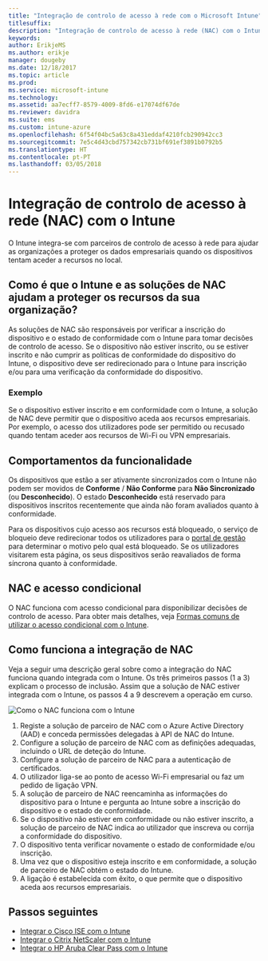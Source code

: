 ```yaml
---
title: "Integração de controlo de acesso à rede com o Microsoft Intune"
titlesuffix: 
description: "Integração de controlo de acesso à rede (NAC) com o Intune"
keywords: 
author: ErikjeMS
ms.author: erikje
manager: dougeby
ms.date: 12/18/2017
ms.topic: article
ms.prod: 
ms.service: microsoft-intune
ms.technology: 
ms.assetid: aa7ecff7-8579-4009-8fd6-e17074df67de
ms.reviewer: davidra
ms.suite: ems
ms.custom: intune-azure
ms.openlocfilehash: 6f54f04bc5a63c8a431eddaf4210fcb290942cc3
ms.sourcegitcommit: 7e5c4d43cbd757342cb731bf691ef3891b0792b5
ms.translationtype: HT
ms.contentlocale: pt-PT
ms.lasthandoff: 03/05/2018
---
```

# <a name="network-access-control-nac-integration-with-intune"></a>Integração de controlo de acesso à rede (NAC) com o Intune

O Intune integra-se com parceiros de controlo de acesso à rede para ajudar as organizações a proteger os dados empresariais quando os dispositivos tentam aceder a recursos no local.

## <a name="how-do-intune-and-nac-solutions-help-protect-your-organization-resources"></a>Como é que o Intune e as soluções de NAC ajudam a proteger os recursos da sua organização?

As soluções de NAC são responsáveis por verificar a inscrição do dispositivo e o estado de conformidade com o Intune para tomar decisões de controlo de acesso. Se o dispositivo não estiver inscrito, ou se estiver inscrito e não cumprir as políticas de conformidade do dispositivo do Intune, o dispositivo deve ser redirecionado para o Intune para inscrição e/ou para uma verificação da conformidade do dispositivo.

### <a name="example"></a>Exemplo

Se o dispositivo estiver inscrito e em conformidade com o Intune, a solução de NAC deve permitir que o dispositivo aceda aos recursos empresariais. Por exemplo, o acesso dos utilizadores pode ser permitido ou recusado quando tentam aceder aos recursos de Wi-Fi ou VPN empresariais.

## <a name="feature-behaviors"></a>Comportamentos da funcionalidade

Os dispositivos que estão a ser ativamente sincronizados com o Intune não podem ser movidos de **Conforme** / **Não Conforme** para **Não Sincronizado** (ou **Desconhecido**). O estado **Desconhecido** está reservado para dispositivos inscritos recentemente que ainda não foram avaliados quanto à conformidade.

Para os dispositivos cujo acesso aos recursos está bloqueado, o serviço de bloqueio deve redirecionar todos os utilizadores para o [portal de gestão](https://portal.manage.microsoft.com) para determinar o motivo pelo qual está bloqueado.  Se os utilizadores visitarem esta página, os seus dispositivos serão reavaliados de forma síncrona quanto à conformidade.

## <a name="nac-and-conditional-access"></a>NAC e acesso condicional

O NAC funciona com acesso condicional para disponibilizar decisões de controlo de acesso. Para obter mais detalhes, veja [Formas comuns de utilizar o acesso condicional com o Intune](conditional-access-intune-common-ways-use.md).

## <a name="how-the-nac-integration-works"></a>Como funciona a integração de NAC

Veja a seguir uma descrição geral sobre como a integração do NAC funciona quando integrada com o Intune. Os três primeiros passos (1 a 3) explicam o processo de inclusão. Assim que a solução de NAC estiver integrada com o Intune, os passos 4 a 9 descrevem a operação em curso.

![Como o NAC funciona com o Intune](./media/ca-intune-common-ways-2.png)

1. Registe a solução de parceiro de NAC com o Azure Active Directory (AAD) e conceda permissões delegadas à API de NAC do Intune.
2. Configure a solução de parceiro de NAC com as definições adequadas, incluindo o URL de deteção do Intune.
3. Configure a solução de parceiro de NAC para a autenticação de certificados.
4. O utilizador liga-se ao ponto de acesso Wi-Fi empresarial ou faz um pedido de ligação VPN.
5. A solução de parceiro de NAC reencaminha as informações do dispositivo para o Intune e pergunta ao Intune sobre a inscrição do dispositivo e o estado de conformidade.
6. Se o dispositivo não estiver em conformidade ou não estiver inscrito, a solução de parceiro de NAC indica ao utilizador que inscreva ou corrija a conformidade do dispositivo.
7. O dispositivo tenta verificar novamente o estado de conformidade e/ou inscrição.
8. Uma vez que o dispositivo esteja inscrito e em conformidade, a solução de parceiro de NAC obtém o estado do Intune.
9. A ligação é estabelecida com êxito, o que permite que o dispositivo aceda aos recursos empresariais.

## <a name="next-steps"></a>Passos seguintes

- [Integrar o Cisco ISE com o Intune](http://www.cisco.com/c/en/us/td/docs/security/ise/2-1/admin_guide/b_ise_admin_guide_21/b_ise_admin_guide_20_chapter_01000.html)
- [Integrar o Citrix NetScaler com o Intune](http://docs.citrix.com/en-us/netscaler-gateway/12/microsoft-intune-integration/configuring-network-access-control-device-check-for-netscaler-gateway-virtual-server-for-single-factor-authentication-deployment.html)
- [Integrar o HP Aruba Clear Pass com o Intune](https://support.arubanetworks.com/Documentation/tabid/77/DMXModule/512/Command/Core_Download/Default.aspx?EntryId=23757)
